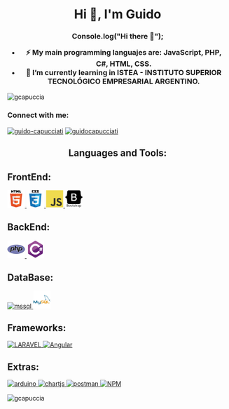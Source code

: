 <h1 align="center">Hi 👋, I'm Guido</h1>
<h3 align="center"> Console.log("Hi there 👋");
  
  - ⚡ My main programming languajes are: JavaScript, PHP, C#, HTML, CSS.
  - 🌱 I’m currently learning in ISTEA - INSTITUTO SUPERIOR TECNOLÓGICO EMPRESARIAL ARGENTINO.</h3>

<p align="left"> <img src="https://komarev.com/ghpvc/?username=gcapuccia&label=Profile%20views&color=0e75b6&style=flat" alt="gcapuccia" /> </p>

<h3 align="left">Connect with me:</h3>
<p align="left">
<a href="https://linkedin.com/in/guido-capucciati" target="blank"><img align="center" src="https://raw.githubusercontent.com/rahuldkjain/github-profile-readme-generator/master/src/images/icons/Social/linked-in-alt.svg" alt="guido-capucciati" height="30" width="40" /></a>
<a href="https://instagram.com/guidocapucciati" target="blank"><img align="center" src="https://raw.githubusercontent.com/rahuldkjain/github-profile-readme-generator/master/src/images/icons/Social/instagram.svg" alt="guidocapucciati" height="30" width="40" /></a>
</p>

<h2 align="center"><b>Languages and Tools:</b></h2>

<h2 align="left"><b>FrontEnd:</b></h2>
<!--HTML -->
<a href="https://www.w3.org/html/" target="_blank" rel="noreferrer"> <img src="https://raw.githubusercontent.com/devicons/devicon/master/icons/html5/html5-original-wordmark.svg" alt="html5" width="40" height="40"/> </a> 
 <!--CSS -->
<a href="https://www.w3schools.com/css/" target="_blank" rel="noreferrer"> <img src="https://raw.githubusercontent.com/devicons/devicon/master/icons/css3/css3-original-wordmark.svg" alt="css3" width="40" height="40"/> </a> 
<!--JS -->
<a href="https://developer.mozilla.org/en-US/docs/Web/JavaScript" target="_blank" rel="noreferrer"> <img src="https://raw.githubusercontent.com/devicons/devicon/master/icons/javascript/javascript-original.svg" alt="javascript" width="40" height="40"/> </a> 
 <!--Bootstrap -->
<a href="https://getbootstrap.com" target="_blank" rel="noreferrer"> <img src="https://raw.githubusercontent.com/devicons/devicon/master/icons/bootstrap/bootstrap-plain-wordmark.svg" alt="bootstrap" width="40" height="40"/> </a> 

<h2 align="left"><b>BackEnd:</b></h2>
 <!--PHP -->
<a href="https://www.php.net" target="_blank" rel="noreferrer"> <img src="https://raw.githubusercontent.com/devicons/devicon/master/icons/php/php-original.svg" alt="php" width="40" height="40"/> </a> 
<a href="https://www.w3schools.com/cs/" target="_blank" rel="noreferrer"> <img src="https://raw.githubusercontent.com/devicons/devicon/master/icons/csharp/csharp-original.svg" alt="csharp" width="40" height="40"/> </a> 

<h2 align="left"><b>DataBase:</b></h2>
<!--SQL -->
<a href="https://www.microsoft.com/en-us/sql-server" target="_blank" rel="noreferrer"> <img src="https://www.svgrepo.com/show/303229/microsoft-sql-server-logo.svg" alt="mssql" width="40" height="40"/> </a>
  <!--MYSQl -->
<a href="https://www.mysql.com/" target="_blank" rel="noreferrer"> <img src="https://raw.githubusercontent.com/devicons/devicon/master/icons/mysql/mysql-original-wordmark.svg" alt="mysql" width="40" height="40"/> </a> 


<h2 align="left"><b>Frameworks:</b></h2>
<p align="left"> <a href="https://laravel.com/" target="_blank" rel="noreferrer"> <img src="https://pbs.twimg.com/profile_images/1163911054788833282/AcA2LnWL_400x400.jpg" alt="LARAVEL" width="40" height="40"/> </a>
<a href="https://angular.io/" target="_blank" rel="noreferrer"> <img src="https://upload.wikimedia.org/wikipedia/commons/5/50/Angular-logo.png" alt="Angular" width="40" height="40"/> </a> 

</p>

<h2 align="left"><b>Extras:</b></h2>

<!--Ardruino -->
<p align="left"> <a href="https://www.arduino.cc/" target="_blank" rel="noreferrer"> <img src="https://cdn.worldvectorlogo.com/logos/arduino-1.svg" alt="arduino" width="40" height="40"/> </a>
  <!--Chartjs -->
<a href="https://www.chartjs.org" target="_blank" rel="noreferrer"> <img src="https://www.chartjs.org/media/logo-title.svg" alt="chartjs" width="40" height="40"/> </a> 
    <!--Postman -->
  <a href="https://postman.com" target="_blank" rel="noreferrer"> <img src="https://www.vectorlogo.zone/logos/getpostman/getpostman-icon.svg" alt="postman" width="40" height="40"/> </a>
    <!--npm -->
  <a href="https://www.npmjs.com" target="_blank" rel="noreferrer"> <img src="https://upload.wikimedia.org/wikipedia/commons/thumb/d/db/Npm-logo.svg/800px-Npm-logo.svg.png" alt="NPM" width="40" height="40"/> </a>

</p>
<p><img align="center" src="https://github-readme-stats.vercel.app/api/top-langs?username=gcapuccia&show_icons=true&locale=en&layout=compact" alt="gcapuccia" /></p>

<!--



## Console.log("Hi there 👋");
  
  - ⚡ My main programming languajes are: JavaScript, PHP, C#, HTML, CSS.
  - 🌱 I’m currently learning ISTEA - INSTITUTO SUPERIOR TECNOLÓGICO EMPRESARIAL ARGENTINO.
  
  - My Personal Linkeding: <a href:"www.linkedin.com/in/guido-capucciati"; >LINKEDING</a>



**gcapuccia/gcapuccia** is a ✨ _special_ ✨ repository because its `README.md` (this file) appears on your GitHub profile.

Here are some ideas to get you started:

- 🔭 I’m currently working on ...

- 👯 I’m looking to collaborate on ...
- 🤔 I’m looking for help with ...
- 💬 Ask me about ...
- 📫 How to reach me: ...
- 😄 Pronouns: ...
- ⚡ Fun fact: ...
-->
